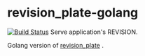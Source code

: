 # revision_plate-golang
[![Build Status](https://travis-ci.org/eagletmt/revision_plate-golang.svg?branch=master)](https://travis-ci.org/eagletmt/revision_plate-golang)
Serve application's REVISION.

Golang version of [revision_plate](https://github.com/sorah/revision_plate) .
